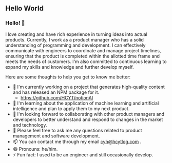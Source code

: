 ## Hello World

<!--
**HCYT/HCYT** is a ✨ _special_ ✨ repository because its `README.md` (this file) appears on your GitHub profile.
-->
### Hello! 👋
I love creating and have rich experience in turning ideas into actual products. Currently, I work as a product manager who has a solid understanding of programming and development. I can effectively communicate with engineers to coordinate and manage project timelines, ensuring that the product is completed within the allotted time frame and meets the needs of customers. I'm also committed to continuous learning to expand my skills and knowledge and further develop myself.

Here are some thoughts to help you get to know me better:

- 🔭 I'm currently working on a project that generates high-quality content and has released an NPM package for it.
  - https://github.com/HCYT/notionAI 
- 🌱 I'm learning about the application of machine learning and artificial intelligence and plan to apply them to my next product.
- 👯 I'm looking forward to collaborating with other product managers and developers to better understand and respond to changes in the market and technology.
- 💬 Please feel free to ask me any questions related to product management and software development.
- 📫 You can contact me through my email cyh@hcytlog.com .
- 😄 Pronouns: he/him.
- ⚡ Fun fact: I used to be an engineer and still occasionally develop.
